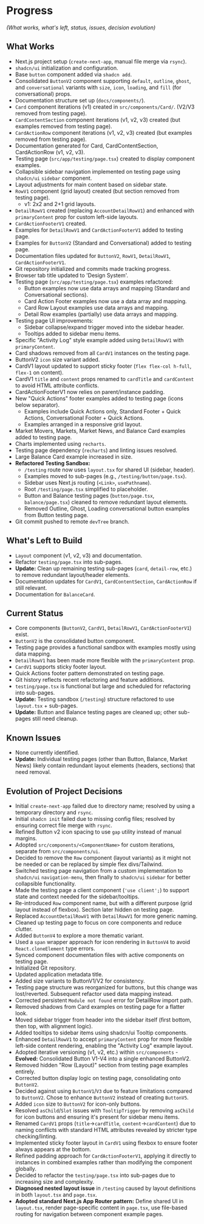 # Progress

*(What works, what's left, status, issues, decision evolution)*

## What Works
- Next.js project setup (`create-next-app`, manual file merge via `rsync`).
- `shadcn/ui` initialization and configuration.
- Base `button` component added via `shadcn add`.
- Consolidated `ButtonV2` component supporting `default`, `outline`, `ghost`, and `conversational` variants with `size`, `icon`, `loading`, and `fill` (for conversational) props.
- Documentation structure set up (`docs/components/`).
- `Card` component iterations (v1) created in `src/components/Card/`. (V2/V3 removed from testing page).
- `CardContentSection` component iterations (v1, v2, v3) created (but examples removed from testing page).
- `CardActionRow` component iterations (v1, v2, v3) created (but examples removed from testing page).
- Documentation generated for Card, CardContentSection, CardActionRow (v1, v2, v3).
- Testing page (`src/app/testing/page.tsx`) created to display component examples.
- Collapsible sidebar navigation implemented on testing page using `shadcn/ui` `sidebar` component.
- Layout adjustments for main content based on sidebar state.
- `RowV1` component (grid layout) created (but section removed from testing page).
  - v1: 2x2 and 2+1 grid layouts.
- `DetailRowV1` created (replacing `AccountDetailRowV1`) and enhanced with `primaryContent` prop for custom left-side layouts.
- `CardActionFooterV1` created.
- Examples for `DetailRowV1` and `CardActionFooterV1` added to testing page.
- Examples for `ButtonV2` (Standard and Conversational) added to testing page.
- Documentation files updated for `ButtonV2`, `RowV1`, `DetailRowV1`, `CardActionFooterV1`.
- Git repository initialized and commits made tracking progress.
- Browser tab title updated to 'Design System'.
- Testing page (`src/app/testing/page.tsx`) examples refactored:
  - Button examples now use data arrays and mapping (Standard and Conversational sections).
  - Card Action Footer examples now use a data array and mapping.
  - Card Row Layout examples use data arrays and mapping.
  - Detail Row examples (partially) use data arrays and mapping.
- Testing page UI improvements:
  - Sidebar collapse/expand trigger moved into the sidebar header.
  - Tooltips added to sidebar menu items.
- Specific "Activity Log" style example added using `DetailRowV1` with `primaryContent`.
- Card shadows removed from all `CardV1` instances on the testing page.
- ButtonV2 `icon` size variant added.
- CardV1 layout updated to support sticky footer (`flex flex-col h-full`, `flex-1` on content).
- CardV1 `title` and `content` props renamed to `cardTitle` and `cardContent` to avoid HTML attribute conflicts.
- CardActionFooterV1 now relies on parent/instance padding.
- New "Quick Actions" footer examples added to testing page (icons below separator).
  - Examples include Quick Actions only, Standard Footer + Quick Actions, Conversational Footer + Quick Actions.
  - Examples arranged in a responsive grid layout.
- Market Movers, Markets, Market News, and Balance Card examples added to testing page.
- Charts implemented using `recharts`.
- Testing page dependency (`recharts`) and linting issues resolved.
- Large Balance Card example increased in size.
- **Refactored Testing Sandbox:**
  - `/testing` route now uses `layout.tsx` for shared UI (sidebar, header).
  - Examples moved to sub-pages (e.g., `/testing/button/page.tsx`).
  - Sidebar uses Next.js routing (`<Link>`, `usePathname`).
  - Root `/testing/page.tsx` simplified to placeholder.
  - Button and Balance testing pages (`button/page.tsx`, `balance/page.tsx`) cleaned to remove redundant layout elements.
  - Removed Outline, Ghost, Loading conversational button examples from Button testing page.
- Git commit pushed to remote `devTree` branch.

## What's Left to Build
- `Layout` component (v1, v2, v3) and documentation.
- Refactor `testing/page.tsx` into sub-pages.
- **Update:** Clean up remaining testing sub-pages (`card`, `detail-row`, etc.) to remove redundant layout/header elements.
- Documentation updates for `CardV1`, `CardContentSection`, `CardActionRow` if still relevant.
- Documentation for `BalanceCard`.

## Current Status
- Core components (`ButtonV2`, `CardV1`, `DetailRowV1`, `CardActionFooterV1`) exist.
- `ButtonV2` is the consolidated button component.
- Testing page provides a functional sandbox with examples mostly using data mapping.
- `DetailRowV1` has been made more flexible with the `primaryContent` prop.
- `CardV1` supports sticky footer layout.
- Quick Actions footer pattern demonstrated on testing page.
- Git history reflects recent refactoring and feature additions.
- `testing/page.tsx` is functional but large and scheduled for refactoring into sub-pages.
- **Update:** Testing sandbox (`/testing`) structure refactored to use `layout.tsx` + sub-pages.
- **Update:** Button and Balance testing pages are cleaned up; other sub-pages still need cleanup.

## Known Issues
- None currently identified.
- **Update:** Individual testing pages (other than Button, Balance, Market News) likely contain redundant layout elements (headers, sections) that need removal.

## Evolution of Project Decisions
- Initial `create-next-app` failed due to directory name; resolved by using a temporary directory and `rsync`.
- Initial `shadcn init` failed due to missing config files; resolved by ensuring correct file merge with `rsync`.
- Refined Button v2 icon spacing to use `gap` utility instead of manual margins.
- Adopted `src/components/<ComponentName>` for custom iterations, separate from `src/components/ui`.
- Decided to remove the `Row` component (layout variants) as it might not be needed or can be replaced by simple flex divs/Tailwind.
- Switched testing page navigation from a custom implementation to `shadcn/ui` `navigation-menu`, then finally to `shadcn/ui` `sidebar` for better collapsible functionality.
- Made the testing page a client component (`'use client';`) to support state and context needed for the sidebar/tooltips.
- Re-introduced `Row` component name, but with a different purpose (grid layout instead of flexbox). Section later hidden on testing page.
- Replaced `AccountDetailRowV1` with `DetailRowV1` for more generic naming.
- Cleaned up testing page to focus on core components and reduce clutter.
- Added `ButtonV4` to explore a more thematic variant.
- Used a `span` wrapper approach for icon rendering in `ButtonV4` to avoid `React.cloneElement` type errors.
- Synced component documentation files with active components on testing page.
- Initialized Git repository.
- Updated application metadata title.
- Added size variants to ButtonV1/V2 for consistency.
- Testing page structure was reorganized for buttons, but this change was lost/reverted. Subsequent refactor used data mapping instead.
- Corrected persistent `Module not found` error for DetailRow import path.
- Removed shadows from Card examples on testing page for a flatter look.
- Moved sidebar trigger from header into the sidebar itself (first bottom, then top, with alignment logic).
- Added tooltips to sidebar items using shadcn/ui Tooltip components.
- Enhanced `DetailRowV1` to accept `primaryContent` prop for more flexible left-side content rendering, enabling the "Activity Log" example layout.
- Adopted iterative versioning (v1, v2, etc.) within `src/components` - **Evolved:** Consolidated Button V1-V4 into a single enhanced ButtonV2.
- Removed hidden "Row (Layout)" section from testing page examples entirely.
- Corrected button display logic on testing page, consolidating onto `ButtonV2`.
- Decided against using `ButtonV1`/`V3` due to feature limitations compared to `ButtonV2`. Chose to enhance `ButtonV2` instead of creating `ButtonV5`.
- Added `icon` size to `ButtonV2` for icon-only buttons.
- Resolved `asChild`/`Slot` issues with `TooltipTrigger` by removing `asChild` for icon buttons and ensuring it's present for sidebar menu items.
- Renamed `CardV1` props (`title`->`cardTitle`, `content`->`cardContent`) due to naming conflicts with standard HTML attributes revealed by stricter type checking/linting.
- Implemented sticky footer layout in `CardV1` using flexbox to ensure footer always appears at the bottom.
- Refined padding approach for `CardActionFooterV1`, applying it directly to instances in combined examples rather than modifying the component globally.
- Decided to refactor the `testing/page.tsx` into sub-pages due to increasing size and complexity.
- **Diagnosed nested layout issue** in `/testing` caused by layout definitions in both `layout.tsx` and `page.tsx`.
- **Adopted standard Next.js App Router pattern:** Define shared UI in `layout.tsx`, render page-specific content in `page.tsx`, use file-based routing for navigation between component example pages.